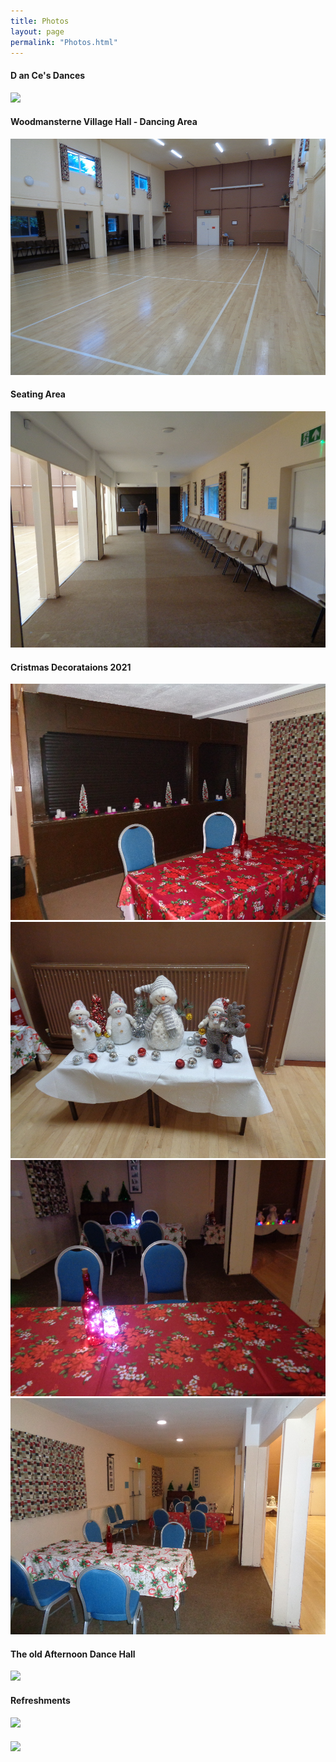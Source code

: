 ```yaml
---
title: Photos
layout: page
permalink: "Photos.html"
---
```

<article class="grid_12 center-text">
  <h4>D an Ce's Dances</h4>
<img src="images/Lights_flashing.gif" class="padded-bottom"/>
</article>

<article class="grid_12 Visible center-text">
<h4>Woodmansterne Village Hall - Dancing Area</h4>
<img src="images/WVH_Hall_from_door.JPG" class="padded-bottom"/>
<h4>Seating Area</h4>
  <img src="images/WVH_Seating_area.JPG" class="padded-bottom"/>
</article>

<article class="grid_12 Visible center-text">
<h4>Cristmas Decorataions 2021</h4>
<img src="images/Christmas_decorations.JPG" class="padded-bottom"/>
<img src="images/Christmas_decorations_2.JPG" class="padded-bottom"/>
  <img src="images/Christmas_tables.JPG" class="padded-bottom"/>
  <img src="images/Christmas_tables_2.JPG" class="padded-bottom"/>
</article>




<article class="grid_12 Visible center-text">
<h4>The old Afternoon Dance Hall</h4>
<img src="images/HALL.jpg" class="padded-bottom"/>

<h4>Refreshments</h4>
<img src="images/D_and_Cs_004.jpg" class="padded-bottom"/>
<h4></h4>
<img src="images/2015_May_0111.jpg" class="padded-bottom"/>
</article>





